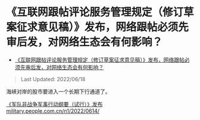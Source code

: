 # 《互联网跟帖评论服务管理规定（修订草案征求意见稿）》发布，网络跟帖必须先审后发，对网络生态会有何影响？

- [《互联网跟帖评论服务管理规定（修订草案征求意见稿）》发布，网络跟帖必须先审后发，对网络生态会有何影响？](https://www.zhihu.com/question/538207120/answer/2533783400)

>Last Updated: 2022/06/18

海峡对岸的股市要进入一个长期下行通道了。

[《军队非战争军事行动纲要（试行）》发布​military.people.com.cn/n1/2022/0614/](https://link.zhihu.com/?target=http%3A//military.people.com.cn/n1/2022/0614/c1011-32445870.html)